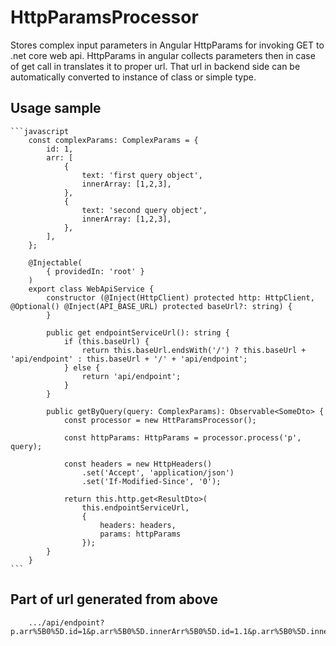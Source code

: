 # HttpParamsProcessor
Stores complex input parameters in Angular HttpParams for invoking GET to .net core web api.
HttpParams in angular collects parameters then in case of get call in translates it to proper url.
That url in backend side can be automatically converted to instance of class or simple type.

## Usage sample
    ```javascript
        const complexParams: ComplexParams = {
            id: 1,
            arr: [
                {
                    text: 'first query object',
                    innerArray: [1,2,3],
                },
                {
                    text: 'second query object',
                    innerArray: [1,2,3],
                },
            ],
        };

        @Injectable(
            { providedIn: 'root' }
        )
        export class WebApiService {
            constructor (@Inject(HttpClient) protected http: HttpClient, @Optional() @Inject(API_BASE_URL) protected baseUrl?: string) {
            }

            public get endpointServiceUrl(): string {
                if (this.baseUrl) {
                    return this.baseUrl.endsWith('/') ? this.baseUrl + 'api/endpoint' : this.baseUrl + '/' + 'api/endpoint';
                } else {
                    return 'api/endpoint';
                }
            }

            public getByQuery(query: ComplexParams): Observable<SomeDto> {
                const processor = new HttParamsProcessor();
        
                const httpParams: HttpParams = processor.process('p', query);

                const headers = new HttpHeaders()
                    .set('Accept', 'application/json')
                    .set('If-Modified-Since', '0');

                return this.http.get<ResultDto>(
                    this.endpointServiceUrl,
                    {
                        headers: headers,
                        params: httpParams
                    });
            }
        }
    ```

## Part of url generated from above

```
    .../api/endpoint?p.arr%5B0%5D.id=1&p.arr%5B0%5D.innerArr%5B0%5D.id=1.1&p.arr%5B0%5D.innerArr%5B0%5D.text=first%20first&p.arr%5B0%5D.innerArr%5B1%5D.id=1.2&p.arr%5B0%5D.innerArr%5B1%5D.text=first%20second&p.arr%5B1%5D.id=2&p.arr%5B1%5D.innerArr%5B0%5D.id=2.1&p.arr%5B1%5D.innerArr%5B0%5D.text=second%20first&p.arr%5B1%5D.innerArr%5B1%5D.id=2.2&p.arr%5B1%5D.innerArr%5B1%5D.text=second%20second'
```